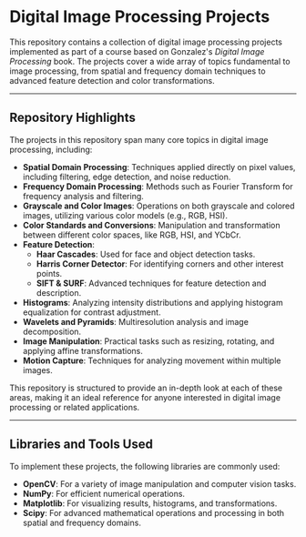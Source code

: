 # Digital Image Processing Projects

This repository contains a collection of digital image processing projects implemented as part of a course based on Gonzalez's *Digital Image Processing* book. The projects cover a wide array of topics fundamental to image processing, from spatial and frequency domain techniques to advanced feature detection and color transformations.

---

## Repository Highlights

The projects in this repository span many core topics in digital image processing, including:

- **Spatial Domain Processing**: Techniques applied directly on pixel values, including filtering, edge detection, and noise reduction.
- **Frequency Domain Processing**: Methods such as Fourier Transform for frequency analysis and filtering.
- **Grayscale and Color Images**: Operations on both grayscale and colored images, utilizing various color models (e.g., RGB, HSI).
- **Color Standards and Conversions**: Manipulation and transformation between different color spaces, like RGB, HSI, and YCbCr.
- **Feature Detection**:
  - **Haar Cascades**: Used for face and object detection tasks.
  - **Harris Corner Detector**: For identifying corners and other interest points.
  - **SIFT & SURF**: Advanced techniques for feature detection and description.
- **Histograms**: Analyzing intensity distributions and applying histogram equalization for contrast adjustment.
- **Wavelets and Pyramids**: Multiresolution analysis and image decomposition.
- **Image Manipulation**: Practical tasks such as resizing, rotating, and applying affine transformations.
- **Motion Capture**: Techniques for analyzing movement within multiple images.

This repository is structured to provide an in-depth look at each of these areas, making it an ideal reference for anyone interested in digital image processing or related applications.

---

## Libraries and Tools Used

To implement these projects, the following libraries are commonly used:

- **OpenCV**: For a variety of image manipulation and computer vision tasks.
- **NumPy**: For efficient numerical operations.
- **Matplotlib**: For visualizing results, histograms, and transformations.
- **Scipy**: For advanced mathematical operations and processing in both spatial and frequency domains.
